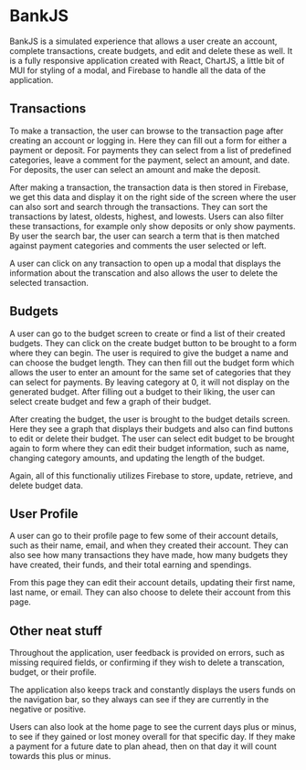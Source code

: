 # BankJS

BankJS is a simulated experience that allows a user create an account, complete transactions, create budgets, and edit and delete these as well. It is a fully responsive application created with React, ChartJS, a little bit of MUI for styling of a modal, and Firebase to handle all the data of the application.

## Transactions

To make a transaction, the user can browse to the transaction page after creating an account or logging in. Here they can fill out a form for either a payment or deposit. For payments they can select from a list of predefined categories, leave a comment for the payment, select an amount, and date. For deposits, the user can select an amount and make the deposit.

After making a transaction, the transaction data is then stored in Firebase, we get this data and display it on the right side of the screen where the user can also sort and search through the transactions. They can sort the transactions by latest, oldests, highest, and lowests. Users can also filter these transactions, for example only show deposits or only show payments. By user the search bar, the user can search a term that is then matched against payment categories and comments the user selected or left.

A user can click on any transaction to open up a modal that displays the information about the transcation and also allows the user to delete the selected transaction.

## Budgets

A user can go to the budget screen to create or find a list of their created budgets. They can click on the create budget button to be brought to a form where they can begin. The user is required to give the budget a name and can choose the budget length. They can then fill out the budget form which allows the user to enter an amount for the same set of categories that they can select for payments. By leaving category at 0, it will not display on the generated budget. After filling out a budget to their liking, the user can select create budget and few a graph of their budget.

After creating the budget, the user is brought to the budget details screen. Here they see a graph that displays their budgets and also can find buttons to edit or delete their budget. The user can select edit budget to be brought again to form where they can edit their budget information, such as name, changing category amounts, and updating the length of the budget.

Again, all of this functionaliy utilizes Firebase to store, update, retrieve, and delete budget data.

## User Profile

A user can go to their profile page to few some of their account details, such as their name, email, and when they created their account. They can also see how many transactions they have made, how many budgets they have created, their funds, and their total earning and spendings.

From this page they can edit their account details, updating their first name, last name, or email. They can also choose to delete their account from this page.

## Other neat stuff

Throughout the application, user feedback is provided on errors, such as missing required fields, or confirming if they wish to delete a transcation, budget, or their profile.

The application also keeps track and constantly displays the users funds on the navigation bar, so they always can see if they are currently in the negative or positive.

Users can also look at the home page to see the current days plus or minus, to see if they gained or lost money overall for that specific day. If they make a payment for a future date to plan ahead, then on that day it will count towards this plus or minus.
